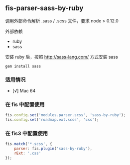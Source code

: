 ## fis-parser-sass-by-ruby

调用外部命令解析 .sass / .scss 文件，要求 node > 0.12.0

外部依赖

- ruby
- sass

安装 ruby 后，按照 http://sass-lang.com/ 方式安装 sass

```
gem install sass
```

### 适用情况

- [√] Mac 64


### 在 fis 中配置使用

```js
fis.config.set('modules.parser.scss', 'sass-by-ruby');
fis.config.set('roadmap.ext.scss', 'css');
```

### 在 fis3 中配置使用

```js
fis.match('*.scss', {
    parser: fis.plugin('sass-by-ruby'),
    rExt: '.css'
});
```